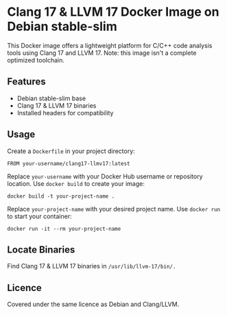# Clang 17 & LLVM 17 Docker Image on Debian stable-slim

This Docker image offers a lightweight platform for C/C++ code analysis tools using Clang 17 and LLVM 17. Note: this image isn't a complete optimized toolchain.

## Features

- Debian stable-slim base
- Clang 17 & LLVM 17 binaries
- Installed headers for compatibility

## Usage

Create a `Dockerfile` in your project directory:

  ```FROM your-username/clang17-llmv17:latest```

Replace `your-username` with your Docker Hub username or repository location. Use `docker build` to create your image:

  `docker build -t your-project-name .`

Replace `your-project-name` with your desired project name. Use `docker run` to start your container:

  `docker run -it --rm your-project-name`

## Locate Binaries

Find Clang 17 & LLVM 17 binaries in `/usr/lib/llvm-17/bin/.`

## Licence

Covered under the same licence as Debian and Clang/LLVM.
